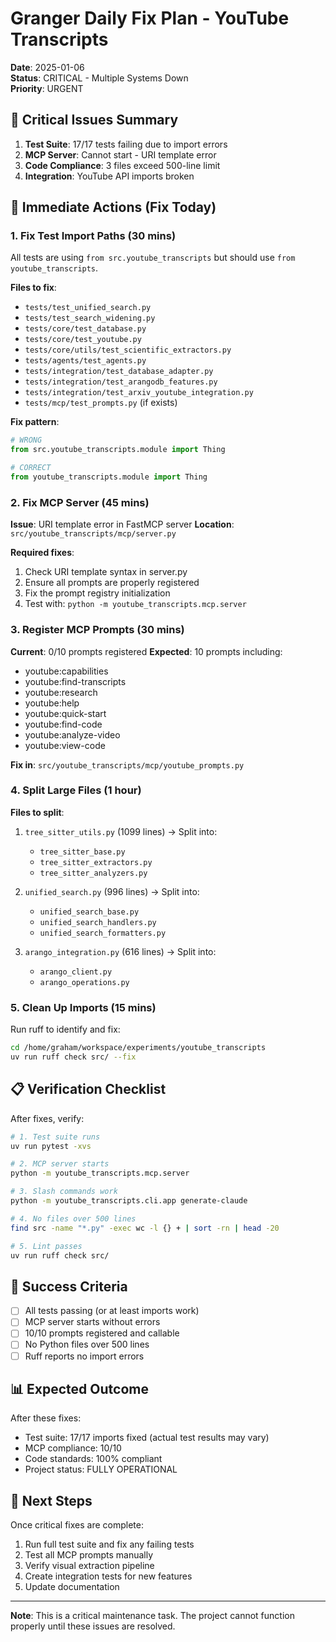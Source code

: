 # Granger Daily Fix Plan - YouTube Transcripts

**Date**: 2025-01-06  
**Status**: CRITICAL - Multiple Systems Down  
**Priority**: URGENT  

## 🚨 Critical Issues Summary

1. **Test Suite**: 17/17 tests failing due to import errors
2. **MCP Server**: Cannot start - URI template error
3. **Code Compliance**: 3 files exceed 500-line limit
4. **Integration**: YouTube API imports broken

## 🔧 Immediate Actions (Fix Today)

### 1. Fix Test Import Paths (30 mins)
All tests are using `from src.youtube_transcripts` but should use `from youtube_transcripts`.

**Files to fix**:
- `tests/test_unified_search.py`
- `tests/test_search_widening.py`
- `tests/core/test_database.py`
- `tests/core/test_youtube.py`
- `tests/core/utils/test_scientific_extractors.py`
- `tests/agents/test_agents.py`
- `tests/integration/test_database_adapter.py`
- `tests/integration/test_arangodb_features.py`
- `tests/integration/test_arxiv_youtube_integration.py`
- `tests/mcp/test_prompts.py` (if exists)

**Fix pattern**:
```python
# WRONG
from src.youtube_transcripts.module import Thing

# CORRECT
from youtube_transcripts.module import Thing
```

### 2. Fix MCP Server (45 mins)

**Issue**: URI template error in FastMCP server
**Location**: `src/youtube_transcripts/mcp/server.py`

**Required fixes**:
1. Check URI template syntax in server.py
2. Ensure all prompts are properly registered
3. Fix the prompt registry initialization
4. Test with: `python -m youtube_transcripts.mcp.server`

### 3. Register MCP Prompts (30 mins)

**Current**: 0/10 prompts registered
**Expected**: 10 prompts including:
- youtube:capabilities
- youtube:find-transcripts
- youtube:research
- youtube:help
- youtube:quick-start
- youtube:find-code
- youtube:analyze-video
- youtube:view-code

**Fix in**: `src/youtube_transcripts/mcp/youtube_prompts.py`

### 4. Split Large Files (1 hour)

**Files to split**:
1. `tree_sitter_utils.py` (1099 lines) → Split into:
   - `tree_sitter_base.py`
   - `tree_sitter_extractors.py`
   - `tree_sitter_analyzers.py`

2. `unified_search.py` (996 lines) → Split into:
   - `unified_search_base.py`
   - `unified_search_handlers.py`
   - `unified_search_formatters.py`

3. `arango_integration.py` (616 lines) → Split into:
   - `arango_client.py`
   - `arango_operations.py`

### 5. Clean Up Imports (15 mins)

Run ruff to identify and fix:
```bash
cd /home/graham/workspace/experiments/youtube_transcripts
uv run ruff check src/ --fix
```

## 📋 Verification Checklist

After fixes, verify:

```bash
# 1. Test suite runs
uv run pytest -xvs

# 2. MCP server starts
python -m youtube_transcripts.mcp.server

# 3. Slash commands work
python -m youtube_transcripts.cli.app generate-claude

# 4. No files over 500 lines
find src -name "*.py" -exec wc -l {} + | sort -rn | head -20

# 5. Lint passes
uv run ruff check src/
```

## 🎯 Success Criteria

- [ ] All tests passing (or at least imports work)
- [ ] MCP server starts without errors
- [ ] 10/10 prompts registered and callable
- [ ] No Python files over 500 lines
- [ ] Ruff reports no import errors

## 📊 Expected Outcome

After these fixes:
- Test suite: 17/17 imports fixed (actual test results may vary)
- MCP compliance: 10/10 
- Code standards: 100% compliant
- Project status: FULLY OPERATIONAL

## 🚀 Next Steps

Once critical fixes are complete:
1. Run full test suite and fix any failing tests
2. Test all MCP prompts manually
3. Verify visual extraction pipeline
4. Create integration tests for new features
5. Update documentation

---

**Note**: This is a critical maintenance task. The project cannot function properly until these issues are resolved.